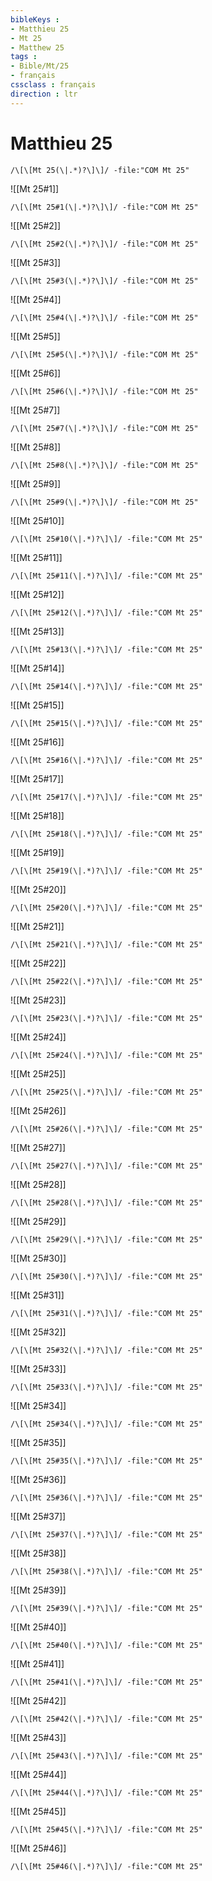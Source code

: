 ```yaml
---
bibleKeys : 
- Matthieu 25
- Mt 25
- Matthew 25
tags : 
- Bible/Mt/25
- français
cssclass : français
direction : ltr
---
```


# Matthieu 25

```query
/\[\[Mt 25(\|.*)?\]\]/ -file:"COM Mt 25"
```



![[Mt 25#1]]

```query
/\[\[Mt 25#1(\|.*)?\]\]/ -file:"COM Mt 25"
```

![[Mt 25#2]]

```query
/\[\[Mt 25#2(\|.*)?\]\]/ -file:"COM Mt 25"
```

![[Mt 25#3]]

```query
/\[\[Mt 25#3(\|.*)?\]\]/ -file:"COM Mt 25"
```

![[Mt 25#4]]

```query
/\[\[Mt 25#4(\|.*)?\]\]/ -file:"COM Mt 25"
```

![[Mt 25#5]]

```query
/\[\[Mt 25#5(\|.*)?\]\]/ -file:"COM Mt 25"
```

![[Mt 25#6]]

```query
/\[\[Mt 25#6(\|.*)?\]\]/ -file:"COM Mt 25"
```

![[Mt 25#7]]

```query
/\[\[Mt 25#7(\|.*)?\]\]/ -file:"COM Mt 25"
```

![[Mt 25#8]]

```query
/\[\[Mt 25#8(\|.*)?\]\]/ -file:"COM Mt 25"
```

![[Mt 25#9]]

```query
/\[\[Mt 25#9(\|.*)?\]\]/ -file:"COM Mt 25"
```

![[Mt 25#10]]

```query
/\[\[Mt 25#10(\|.*)?\]\]/ -file:"COM Mt 25"
```

![[Mt 25#11]]

```query
/\[\[Mt 25#11(\|.*)?\]\]/ -file:"COM Mt 25"
```

![[Mt 25#12]]

```query
/\[\[Mt 25#12(\|.*)?\]\]/ -file:"COM Mt 25"
```

![[Mt 25#13]]

```query
/\[\[Mt 25#13(\|.*)?\]\]/ -file:"COM Mt 25"
```

![[Mt 25#14]]

```query
/\[\[Mt 25#14(\|.*)?\]\]/ -file:"COM Mt 25"
```

![[Mt 25#15]]

```query
/\[\[Mt 25#15(\|.*)?\]\]/ -file:"COM Mt 25"
```

![[Mt 25#16]]

```query
/\[\[Mt 25#16(\|.*)?\]\]/ -file:"COM Mt 25"
```

![[Mt 25#17]]

```query
/\[\[Mt 25#17(\|.*)?\]\]/ -file:"COM Mt 25"
```

![[Mt 25#18]]

```query
/\[\[Mt 25#18(\|.*)?\]\]/ -file:"COM Mt 25"
```

![[Mt 25#19]]

```query
/\[\[Mt 25#19(\|.*)?\]\]/ -file:"COM Mt 25"
```

![[Mt 25#20]]

```query
/\[\[Mt 25#20(\|.*)?\]\]/ -file:"COM Mt 25"
```

![[Mt 25#21]]

```query
/\[\[Mt 25#21(\|.*)?\]\]/ -file:"COM Mt 25"
```

![[Mt 25#22]]

```query
/\[\[Mt 25#22(\|.*)?\]\]/ -file:"COM Mt 25"
```

![[Mt 25#23]]

```query
/\[\[Mt 25#23(\|.*)?\]\]/ -file:"COM Mt 25"
```

![[Mt 25#24]]

```query
/\[\[Mt 25#24(\|.*)?\]\]/ -file:"COM Mt 25"
```

![[Mt 25#25]]

```query
/\[\[Mt 25#25(\|.*)?\]\]/ -file:"COM Mt 25"
```

![[Mt 25#26]]

```query
/\[\[Mt 25#26(\|.*)?\]\]/ -file:"COM Mt 25"
```

![[Mt 25#27]]

```query
/\[\[Mt 25#27(\|.*)?\]\]/ -file:"COM Mt 25"
```

![[Mt 25#28]]

```query
/\[\[Mt 25#28(\|.*)?\]\]/ -file:"COM Mt 25"
```

![[Mt 25#29]]

```query
/\[\[Mt 25#29(\|.*)?\]\]/ -file:"COM Mt 25"
```

![[Mt 25#30]]

```query
/\[\[Mt 25#30(\|.*)?\]\]/ -file:"COM Mt 25"
```

![[Mt 25#31]]

```query
/\[\[Mt 25#31(\|.*)?\]\]/ -file:"COM Mt 25"
```

![[Mt 25#32]]

```query
/\[\[Mt 25#32(\|.*)?\]\]/ -file:"COM Mt 25"
```

![[Mt 25#33]]

```query
/\[\[Mt 25#33(\|.*)?\]\]/ -file:"COM Mt 25"
```

![[Mt 25#34]]

```query
/\[\[Mt 25#34(\|.*)?\]\]/ -file:"COM Mt 25"
```

![[Mt 25#35]]

```query
/\[\[Mt 25#35(\|.*)?\]\]/ -file:"COM Mt 25"
```

![[Mt 25#36]]

```query
/\[\[Mt 25#36(\|.*)?\]\]/ -file:"COM Mt 25"
```

![[Mt 25#37]]

```query
/\[\[Mt 25#37(\|.*)?\]\]/ -file:"COM Mt 25"
```

![[Mt 25#38]]

```query
/\[\[Mt 25#38(\|.*)?\]\]/ -file:"COM Mt 25"
```

![[Mt 25#39]]

```query
/\[\[Mt 25#39(\|.*)?\]\]/ -file:"COM Mt 25"
```

![[Mt 25#40]]

```query
/\[\[Mt 25#40(\|.*)?\]\]/ -file:"COM Mt 25"
```

![[Mt 25#41]]

```query
/\[\[Mt 25#41(\|.*)?\]\]/ -file:"COM Mt 25"
```

![[Mt 25#42]]

```query
/\[\[Mt 25#42(\|.*)?\]\]/ -file:"COM Mt 25"
```

![[Mt 25#43]]

```query
/\[\[Mt 25#43(\|.*)?\]\]/ -file:"COM Mt 25"
```

![[Mt 25#44]]

```query
/\[\[Mt 25#44(\|.*)?\]\]/ -file:"COM Mt 25"
```

![[Mt 25#45]]

```query
/\[\[Mt 25#45(\|.*)?\]\]/ -file:"COM Mt 25"
```

![[Mt 25#46]]

```query
/\[\[Mt 25#46(\|.*)?\]\]/ -file:"COM Mt 25"
```


